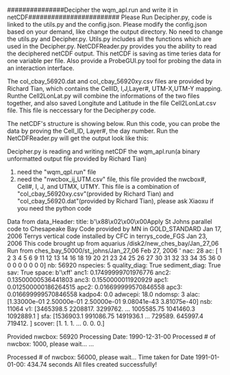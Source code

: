 ###############Decipher the wqm_apl.run and write it in netCDF########################
Please Run Decipher.py, code is linked to the utils.py and the config.json. Please modify the config.json based on your demand, like change the output directory. No need to change the utils.py and Decipher.py. Utils.py includes all the functions which are used in the Decipher.py. 
NetCDFReader.py provides you the ability to read the deciphered netCDF output. This netCDF is saving as time teries data for one variable per file. Also provide a ProbeGUI.py tool for probing the data in an interaction interface.

The col_cbay_56920.dat and col_cbay_56920xy.csv files are provided by Richard Tian, which contains the CellID, I,J,Layer#, UTM-X,UTM-Y mapping. Runthe Cell2LonLat.py will combine the informations of the two files together, and also saved Longitute and Latitude in the file Cell2LonLat.csv file. This file is neccessary for the Decipher.py code.

The netCDF's structure is showing below. Run this code, you can probe the data by proving the Cell_ID, Layer#, the day number. 
Run the NetCDFReader.py will get the output look like this:

Decipher.py is reading and writing netCDF the wqm_apl.run(a binary unformatted output file provided by Richard Tian)
 1) need the "wqm_qpl.run" file
 2) need the "nwcbox_ij_UTM.csv" file, this file provided the nwcbox#, Cell#, I, J, and UTMX, UTMY. This file is a combination of "col_cbay_56920xy.csv"(provided by Richard Tian) and "col_cbay_56920.dat"(provided by Richard Tian), please ask Xiaoxu if you need the python code 

Data from data_Header:
title: b'\x88\x02\x00\x00Apply St Johns parallel code to Chesapeake Bay                          Code provided by MN in GOLD_STANDARD Jan 17, 2006                       Terrys vertical code installed by CFC in terrys_code_FGS Jan 23, 2006   This code brought up from aquarius /disk2/new_ches_bay/Jan_27_06        Run from ches_bay_50000/st_johns/Jan_27_06                              Feb 27, 2006                                                            '
nac: 28
ac: [ 1  2  3  4  5  6  9 11 12 13 14 16 18 19 20 21 23 24 25 26 27 30 31 32
 33 34 35 36  0  0  0  0  0  0  0  0]
nb: 56920
nspecies: 5
quality_diag: True
sediment_diag: True
sav: True
space: b'\xff'
anc1: 0.17499999701976776
anc2: 0.13500000536441803
anc3: 0.1550000011920929
apc1: 0.012500000186264515
apc2: 0.016699999570846558
apc3: 0.016699999570846558
kadpo4: 0.0
adwcepi: 18.0
ndomsp: 3
alac: [1.33000e-01 2.50000e-01 2.50000e-01 9.08041e-43 3.81075e-40]
nsb: 11064
v1: [3465398.5  2208817.   3299762.   ... 1005585.75 1041460.3  1092889.1 ]
sfa: [1536903.1   991086.75 1491936.1  ...  729589.    645997.4   719412.  ]
scover: [1. 1. 1. ... 0. 0. 0.]

Provided nwcbox: 56920
Processing Date: 1990-12-31-00
Processed # of nwcbox: 1000, please wait...
...

Processed # of nwcbox: 56000, please wait...
Time taken for Date 1991-01-01-00: 434.74 seconds
All files created successfully!




